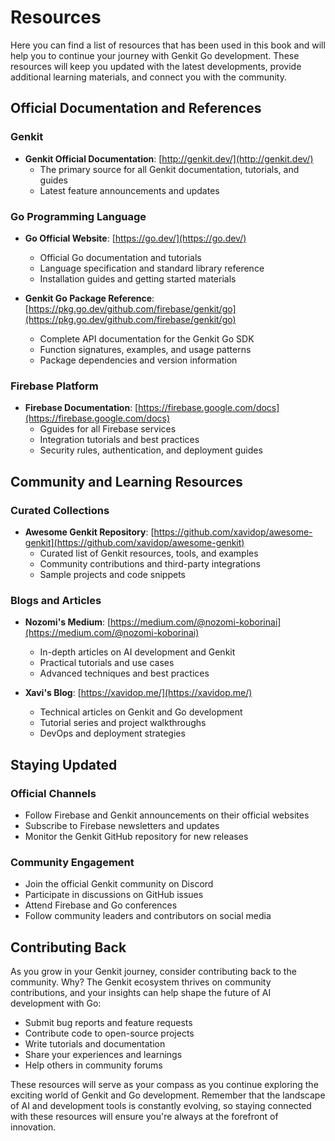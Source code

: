 # Resources

Here you can find a list of resources that has been used in this book and will help you to continue your journey with Genkit Go development. These resources will keep you updated with the latest developments, provide additional learning materials, and connect you with the community.

## Official Documentation and References

### Genkit

- **Genkit Official Documentation**: [http://genkit.dev/](http://genkit.dev/)
  - The primary source for all Genkit documentation, tutorials, and guides
  - Latest feature announcements and updates

### Go Programming Language

- **Go Official Website**: [https://go.dev/](https://go.dev/)
  - Official Go documentation and tutorials
  - Language specification and standard library reference
  - Installation guides and getting started materials

- **Genkit Go Package Reference**: [https://pkg.go.dev/github.com/firebase/genkit/go](https://pkg.go.dev/github.com/firebase/genkit/go)
  - Complete API documentation for the Genkit Go SDK
  - Function signatures, examples, and usage patterns
  - Package dependencies and version information

### Firebase Platform

- **Firebase Documentation**: [https://firebase.google.com/docs](https://firebase.google.com/docs)
  - Gguides for all Firebase services
  - Integration tutorials and best practices
  - Security rules, authentication, and deployment guides

## Community and Learning Resources

### Curated Collections

- **Awesome Genkit Repository**: [https://github.com/xavidop/awesome-genkit](https://github.com/xavidop/awesome-genkit)
  - Curated list of Genkit resources, tools, and examples
  - Community contributions and third-party integrations
  - Sample projects and code snippets

### Blogs and Articles

- **Nozomi's Medium**: [https://medium.com/@nozomi-koborinai](https://medium.com/@nozomi-koborinai)
  - In-depth articles on AI development and Genkit
  - Practical tutorials and use cases
  - Advanced techniques and best practices

- **Xavi's Blog**: [https://xavidop.me/](https://xavidop.me/)
  - Technical articles on Genkit and Go development
  - Tutorial series and project walkthroughs
  - DevOps and deployment strategies

## Staying Updated

### Official Channels

- Follow Firebase and Genkit announcements on their official websites
- Subscribe to Firebase newsletters and updates
- Monitor the Genkit GitHub repository for new releases

### Community Engagement

- Join the official Genkit community on Discord
- Participate in discussions on GitHub issues
- Attend Firebase and Go conferences
- Follow community leaders and contributors on social media

## Contributing Back

As you grow in your Genkit journey, consider contributing back to the community. Why? The Genkit ecosystem thrives on community contributions, and your insights can help shape the future of AI development with Go:

- Submit bug reports and feature requests
- Contribute code to open-source projects
- Write tutorials and documentation
- Share your experiences and learnings
- Help others in community forums

These resources will serve as your compass as you continue exploring the exciting world of Genkit and Go development. Remember that the landscape of AI and development tools is constantly evolving, so staying connected with these resources will ensure you're always at the forefront of innovation.
